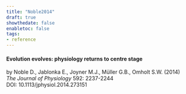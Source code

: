```yaml
---
title: "Noble2014"
draft: true
showthedate: false
enabletoc: false
tags:
- reference
---
```


#### **Evolution evolves: physiology returns to centre stage**     
by Noble D., Jablonka E., Joyner M.J., Müller G.B., Omholt S.W. (2014)         
*The Journal of Physiology* 592: 2237-2244       
DOI: 10.1113/jphysiol.2014.273151     


